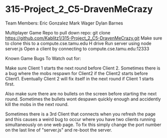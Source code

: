 # 315-Project_2_C5-DravenMeCrazy

Team Members:
Eric Gonzalez
Mark Wager 
Dylan Barnes

Multiplayer Game Repo
to pull down repo:
git clone https://github.com/Kablitz1/315-Project_2_C5-DravenMeCrazy.git
Make sure to clone this to a compute.cse.tamu.edu H drive
Run server using node server.js
Open a client by connecting to compute.cse.tamu.edu:12333

Known Game Bugs To Watch out for:


Make sure Client 1 starts the next round before Client 2. Sometimes there is a bug where the mobs respawn for Client2 if the Client2 starts before Client1. Eventually Client 2 will fix itself in the next round if Client 1 starts first. 

Also make sure there are no bullets on the screen before starting the next round. Sometimes the bullets wont despawn quickly enough and accidently kill the mobs in the next round.

Sometimes there is a 3rd Client that connects when you refresh the page and this causes a weird bug to occur where you have two clients running simultaneously on one web page. To fix this simply change the port number on the last line of "server.js" and re-boot the server.

